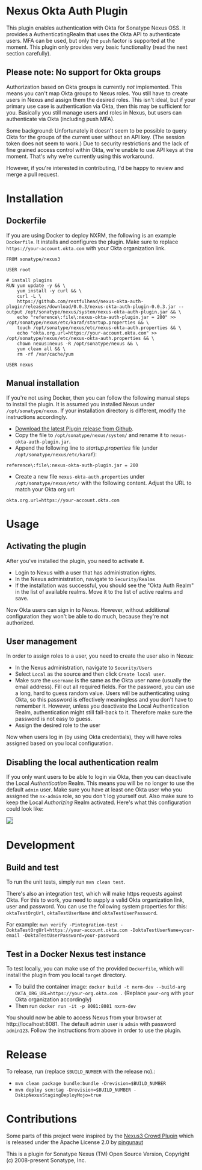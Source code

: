 # Nexus Okta Auth Plugin
This plugin enables authentication with Okta for Sonatype Nexus OSS. It provides a AuthenticatingRealm that uses the Okta API to authenticate users. MFA can be used, but only the `push` factor is supported at the moment. This plugin only provides very basic functionality (read the next section carefully).

## Please note: No support for Okta groups

Authorization based on Okta groups is currently *not* implemented. This means you can't map Okta groups to Nexus roles. You still have to create users in Nexus and assign them the desired roles. This isn't ideal, but if your primary use case is authentication via Okta, then this may be sufficient for you. Basically you still manage users and roles in Nexus, but users can authenticate via Okta (including push MFA).

Some background: Unfortunately it doesn't seem to be possible to query Okta for the groups of the current user without an API key. (The session token does not seem to work.) Due to security restrictions and the lack of fine grained access control within Okta, we're unable to use API keys at the moment. That's why we're currently using this workaround.

However, if you're interested in contributing, I'd be happy to review and merge a pull request.

# Installation

## Dockerfile

If you are using Docker to deploy NXRM, the following is an example `Dockerfile`. It installs and configures the plugin. Make sure to replace `https://your-account.okta.com` with your Okta organization link.

```
FROM sonatype/nexus3

USER root

# install plugins
RUN yum update -y && \
    yum install -y curl && \
    curl -L \
    https://github.com/restfulhead/nexus-okta-auth-plugin/releases/download/0.0.3/nexus-okta-auth-plugin-0.0.3.jar --output /opt/sonatype/nexus/system/nexus-okta-auth-plugin.jar && \
    echo "reference\:file\:nexus-okta-auth-plugin.jar = 200" >> /opt/sonatype/nexus/etc/karaf/startup.properties && \
    touch /opt/sonatype/nexus/etc/nexus-okta-auth.properties && \
    echo "okta.org.url=https://your-account.okta.com" >> /opt/sonatype/nexus/etc/nexus-okta-auth.properties && \
    chown nexus:nexus -R /opt/sonatype/nexus && \
    yum clean all && \
    rm -rf /var/cache/yum

USER nexus
```

## Manual installation

If you're not using Docker, then you can follow the following manual steps to install the plugin. It is assumed you installed Nexus under `/opt/sonatype/nexus`. If your installation directory is different, modify the instructions accordingly.

* [Download the latest Plugin release from Github](https://github.com/restfulhead/nexus-okta-auth-plugin/releases/download/nexus-okta-auth-plugin-0.0.3/nexus-okta-auth-plugin-0.0.3.jar).
* Copy the file to `/opt/sonatype/nexus/system/` and rename it to `nexus-okta-auth-plugin.jar`.
* Append the following line to *startup.properties* file (under `/opt/sonatype/nexus/etc/karaf`):
```
reference\:file\:nexus-okta-auth-plugin.jar = 200
```
* Create a new file `nexus-okta-auth.properties` under `/opt/sonatype/nexus/etc/` with the following content. Adjust the URL to match your Okta org url:
```
okta.org.url=https://your-account.okta.com
```

# Usage

## Activating the plugin
After you've installed the plugin, you need to activate it.

* Login to Nexus with a user that has administration rights.
* In the Nexus administration, navigate to `Security/Realms`
* If the installation was successful, you should see the "Okta Auth Realm" in the list of available realms. Move it to the list of active realms and save.

Now Okta users can sign in to Nexus. However, without additional configuration they won't be able to do much, because they're not authorized.

## User management
In order to assign roles to a user, you need to create the user also in Nexus:

* In the Nexus administration, navigate to `Security/Users`
* Select `Local` as the source and then click `Create local user`.
* Make sure the `username` is the same as the Okta user name (usually the email address). Fill out all required fields. For the password, you can use a long, hard to guess random value. Users will be authenticating using Okta, so this password is effectively meaningless and you don't have to remember it. However, unless you deactivate the Local Authentication Realm, authentication might still fall-back to it. Therefore make sure the password is not easy to guess.
* Assign the desired role to the user

Now when users log in (by using Okta credentials), they will have roles assigned based on you local configuration.

## Disabling the local authentication realm

If you only want users to be able to login via Okta, then you can deactivate the Local *Authentication* Realm. This means you will be no longer to use the default `admin` user. Make sure you have at least one Okta user who you assigned the `nx-admin` role, so you don't log yourself out. Also make sure to keep the Local *Authorizing* Realm activated. Here's what this configuration could look like:

<img style="border: 1px solid grey;" src='docs/img/nexus-realms-example.png'>


# Development

## Build and test

To run the unit tests, simply run `mvn clean test`.

There's also an integration test, which will make https requests against Okta. For this to work, you need to supply a valid Okta organization link, user and password. You can use the following system properties for this: `oktaTestOrgUrl`, `oktaTestUserName` and `oktaTestUserPassword`.

For example: `mvn verify -Pintegration-test -DoktaTestOrgUrl=https://your-account.okta.com -DoktaTestUserName=your-email -DoktaTestUserPassword=your-password`


## Test in a Docker Nexus test instance

To test locally, you can make use of the provided `Dockerfile`, which will install the plugin from you local `target` directory.

* To build the container image: `docker build -t nxrm-dev --build-arg OKTA_ORG_URL=https://your-org.okta.com .` (Replace `your-org` with your Okta organization accordingly)
* Then run `docker run -it -p 8081:8081 nxrm-dev`

You should now be able to access Nexus from your browser at http://localhost:8081. The default admin user is `admin` with password `admin123`. Follow the instructions from above in order to use the plugin.

# Release

To release, run (replace `$BUILD_NUMBER` with the release no).:
* `mvn clean package bundle:bundle -Drevision=$BUILD_NUMBER`
* `mvn deploy scm:tag -Drevision=$BUILD_NUMBER -DskipNexusStagingDeployMojo=true`

# Contributions

Some parts of this project were inspired by the [Nexus3 Crowd Plugin](https://github.com/pingunaut/nexus3-crowd-plugin) which is released under the Apache License 2.0 by [pingunaut](https://github.com/pingunaut)

This is a plugin for Sonatype Nexus (TM) Open Source Version, Copyright (c) 2008-present Sonatype, Inc.
